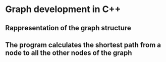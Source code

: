 # Graph development in C++
## Rappresentation of the graph structure
## The program calculates the shortest path from a node to all the other nodes of the graph
